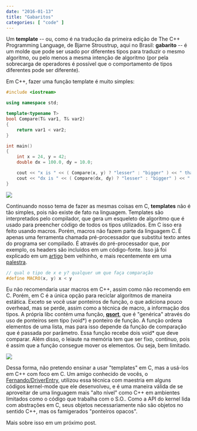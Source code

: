 ```yaml
---
date: "2016-01-13"
title: "Gabaritos"
categories: [ "code" ]
---
```

Um __template__ -- ou, como é na tradução da primeira edição de The C++ Programming Language, de Bjarne Stroustrup, aqui no Brasil: __gabarito__ -- é um molde que pode ser usado por diferentes tipos para traduzir o mesmo algoritmo, ou pelo menos a mesma intenção de algoritmo (por pela sobrecarga de operadores é possível que o comportamento de tipos diferentes pode ser diferente).

Em C++, fazer uma função template é muito simples:

```cpp
#include <iostream>

using namespace std;

template<typename T>
bool Compare(T& var1, T& var2)
{
	return var1 < var2;
}

int main()
{
	int x = 24, y = 42;
	double dx = 100.0, dy = 10.0;

	cout << "x is " << ( Compare(x, y) ? "lesser" : "bigger" ) << " than y\n";
	cout << "dx is " << ( Compare(dx, dy) ? "lesser" : "bigger" ) << " than dy\n";
}
```

![](http://i.imgur.com/84Ptrvk.png)

Continuando nosso tema de fazer as mesmas coisas em C, __templates__ não é tão simples, pois não existe de fato na linguagem. Templates são interpretados pelo compilador, que gera um esqueleto de algoritmo que é usado para preencher código de todos os tipos utilizados. Em C isso era feito usando macros. Porém, macros não fazem parte da linguagem C. É apenas uma ferramenta chamada pré-processador que substitui texto antes do programa ser compilado. É através do pré-processador que, por exemplo, os headers são incluídos em um código-fonte. Isso já foi explicado em um [artigo](/os-diferentes-erros-na-linguagem-c) bem velhinho, e mais recentemente em uma [palestra](/entendendo-a-compilacao).

```cpp
// qual o tipo de x e y? qualquer um que faça comparação
#define MACRO(x, y) x < y
```

Eu não recomendaria usar macros em C++, assim como não recomendo em C. Porém, em C é a única opção para reciclar algoritmos de maneira estática. Exceto se você usar ponteiros de função, o que adiciona pouco overhead, mas se perde, assim como a técnica de macro, a informação dos tipos. A própria libc contém uma função, [__qsort__](http://www.cplusplus.com/reference/cstdlib/qsort/), que é "genérica" através do uso de ponteiros sem tipo (void*) e ponteiro de função. A função ordena elementos de uma lista, mas para isso depende da função de comparação que é passada por parâmetro. Essa função recebe dois void* que deve comparar. Além disso, o leiaute na memória tem que ser fixo, contínuo, pois é assim que a função consegue mover os elementos. Ou seja, bem limitado.

![](http://i.imgur.com/3TkGFkN.png)

Dessa forma, não pretendo ensinar a usar "templates" em C, mas a usá-los em C++ com foco em C. Um amigo conhecido de vocês, o [Fernando/DriverEntry](http://driverentry.com.br/), utilizou essa técnica com maestria em alguns códigos kernel-mode que ele desenvolveu, e é uma maneira válida de se aproveitar de uma linguagem mais "alto nível" como C++ em ambientes limitados como o código que trabalha com o S.O.. Como a API do kernel lida com abstrações em C, seus objetos necessariamente não são objetos no sentido C++, mas os famigerados "ponteiros opacos".

Mais sobre isso em um próximo post.
